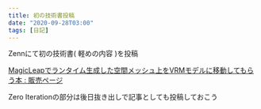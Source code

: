 ```yaml
---
title: 初の技術書投稿
date: "2020-09-28T03:00"
tags: [日記]
---
```


Zennにて初の技術書( 軽めの内容 )を投稿

[MagicLeapでランタイム生成した空間メッシュ上をVRMモデルに移動してもらう本 : 販売ページ](https://zenn.dev/ryusuke_7c9_b_2/books/magicleap-dool)

Zero Iterationの部分は後日抜き出しで記事としても投稿しておこう


